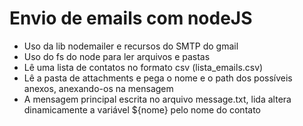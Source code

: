 # Envio de emails com nodeJS

- Uso da lib nodemailer e recursos do SMTP do gmail
- Uso do fs do node para ler arquivos e pastas
- Lê uma lista de contatos no formato csv (lista_emails.csv)
- Lê a pasta de attachments e pega o nome e o path dos possíveis anexos, anexando-os na mensagem
- A mensagem principal escrita no arquivo message.txt, lida altera dinamicamente a variável ${nome} pelo nome do contato